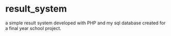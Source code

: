 # result_system
a simple result system developed with PHP and my sql database created for a final year school project.
